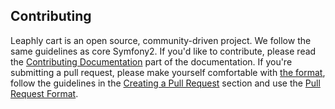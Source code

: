 Contributing
------------

Leaphly cart is an open source, community-driven project. We follow the same
guidelines as core Symfony2. If you'd like to contribute, please read the
[Contributing Documentation][1] part of the documentation. If you're submitting a pull
request, please make yourself comfortable with [the format][2], follow the
guidelines in the [Creating a Pull Request][3] section and use the [Pull Request
Format][4].

 [1]: http://symfony.com/doc/current/contributing/documentation/index.html
 [2]: http://symfony.com/doc/current/contributing/documentation/format.html
 [3]: http://symfony.com/doc/current/contributing/documentation/overview.html#creating-a-pull-request
 [4]: http://symfony.com/doc/current/contributing/documentation/overview.html#pull-request-format

